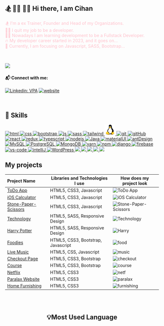 ##   🏂 🙇‍♂️ 👋🏻 Hi there, I am Cihan
<img src="https://github-readme-stats.vercel.app/api?username=cihanbagriyanik&show_icons=true&theme=tokyonight" alt="" align="right" width="380"/>
<font color="pink"> 🏂 I'm a ex Trainer, Founder and Head of my Organizations.</font>
</br>
<font color="pink"> 🙇‍♂️ I quit my job to be a developer.</font>
</br>
<font color="pink"> 👨‍💻 Nowadays I am learning development to be a Fullstack Developer.</font>
</br>
<font color="pink"> 🔥 My developer career started in 2023, and it goes on...</font>
<br>
<font color="pink"> 🚀 Currently, I am focusing on Javascript, SASS, Bootstrap...</font>

<br></br>
![](https://komarev.com/ghpvc/?username=cihanbagriyanik&color=green&style=for-the-badge)
#### 📬 Connect with me:

[![Linkedin: VPA](https://img.shields.io/badge/linkedin-%230077B5.svg?&style=for-the-badge&logo=linkedin&logoColor=white)](https://www.linkedin.com/in/bagriyanik/)
[![website](https://img.shields.io/badge/gmail-f1f2f6.svg?&style=for-the-badge&logo=gmail&logoColor=red)](mailto:cihanbagriyanikde@gmail.com)



</br>

## 🚀 Skills
<p>
<a href="#" target="_blank"> <img src="https://www.svgrepo.com/show/353884/html-5.svg" alt="html" height="45"/> </a> 
<a href="#" target="_blank"> <img src="https://www.svgrepo.com/show/303263/css3-logo.svg" alt="css" height="45"/> </a> 
<a href="#" target="_blank"> <img src="https://user-images.githubusercontent.com/25181517/183898054-b3d693d4-dafb-4808-a509-bab54cf5de34.png" alt="bootstrap" height="45"/> </a> 
<a href="#" target="_blank"> <img src="https://cdn.icon-icons.com/icons2/2108/PNG/512/javascript_icon_130900.png" alt="js" height="45"/> </a> 
<a href="#" target="_blank"> <img src="https://user-images.githubusercontent.com/25181517/192158956-48192682-23d5-4bfc-9dfb-6511ade346bc.png" alt="sass" height="45"/> </a> 
<a href="#" target="_blank"> <img src="https://user-images.githubusercontent.com/25181517/202896760-337261ed-ee92-4979-84c4-d4b829c7355d.png" alt="tailwind" height="45"/> </a> 
<a href="#" target="_blank"> <img src="https://raw.githubusercontent.com/devicons/devicon/master/icons/linux/linux-original.svg" alt="linux" width="35" height="35"/> </a>
<a href="#" target="_blank"> <img src="https://www.vectorlogo.zone/logos/git-scm/git-scm-icon.svg" alt="git" height="45"/> </a> 
<a href="#" target="_blank"> <img src="https://www.svgrepo.com/show/349375/github.svg" alt="gitHub" height="45"/> </a> 
<a href="#" target="_blank"> <img src="https://cdn.icon-icons.com/icons2/2415/PNG/512/react_original_wordmark_logo_icon_146375.png" alt="react" width="45"/> </a> 
<a href="#" target="_blank"> <img src="https://user-images.githubusercontent.com/25181517/187896150-cc1dcb12-d490-445c-8e4d-1275cd2388d6.png" alt="redux" width="45"/> </a> 
<a href="#" target="_blank"> <img src="https://user-images.githubusercontent.com/25181517/183890598-19a0ac2d-e88a-4005-a8df-1ee36782fde1.png" alt="typescript" height="45"/> </a> 
<a href="#" target="_blank"> <img src="https://user-images.githubusercontent.com/25181517/183568594-85e280a7-0d7e-4d1a-9028-c8c2209e073c.png" alt="nodejs" height="55"/> </a> 
<a href="#" target="_blank"> <img src="https://www.vectorlogo.zone/logos/java/java-icon.svg" alt="Java" width="40" height="40"/> </a>
<a href="#" target="_blank"> <img src="https://user-images.githubusercontent.com/25181517/189716630-fe6c084c-6c66-43af-aa49-64c8aea4a5c2.png" alt="materialUI" height="45"/> </a> 
<a href="#" target="_blank"> <img src="https://user-images.githubusercontent.com/25181517/190887795-99cb0921-e57f-430b-a111-e165deedaa36.png" alt="antDesign" height="45"/> </a> 
<a href="#" target="_blank"> <img src="https://cdn.icon-icons.com/icons2/2415/PNG/512/mysql_original_wordmark_logo_icon_146417.png" alt="MySQL" height="45"/> </a> 
<a href="#" target="_blank"> <img src="https://www.vectorlogo.zone/logos/postgresql/postgresql-ar21.svg" alt="PostgreSQL" height="45"/> </a> 
<a href="#" target="_blank"> <img src="https://www.vectorlogo.zone/logos/mongodb/mongodb-ar21.svg" alt="MongoDB" height="45"/> </a> 
<a href="#" target="_blank"> <img src="https://user-images.githubusercontent.com/25181517/183049794-a3dfaddd-22ee-4ffe-b0b4-549ccd4879f9.png" alt="yarn" height="45"/> </a>
<a href="#" target="_blank"> <img src="https://user-images.githubusercontent.com/25181517/121401671-49102800-c959-11eb-9f6f-74d49a5e1774.png" alt="npm" height="55"/> </a> 
<a href="#" target="_blank"> <img src="https://cdn.icon-icons.com/icons2/2415/PNG/512/django_plain_logo_icon_146558.png" alt="django" height="55"/> </a> 
<a href="#" target="_blank"> <img src="https://user-images.githubusercontent.com/25181517/189716855-2c69ca7a-5149-4647-936d-780610911353.png" alt="firebase" height="45"/> </a> 
<a href="#" target="_blank"> <img src="https://user-images.githubusercontent.com/25181517/192108891-d86b6220-e232-423a-bf5f-90903e6887c3.png" alt="vs-code" height="45"/> </a> 
<a href="#" target="_blank"> <img src="https://upload.wikimedia.org/wikipedia/commons/thumb/9/9c/IntelliJ_IDEA_Icon.svg/512px-IntelliJ_IDEA_Icon.svg.png" alt="intelliJ" height="45"/> </a> 
<a href="#" target="_blank"> <img src="https://www.vectorlogo.zone/logos/wordpress/wordpress-icon.svg" alt="WordPress" width="40" height="40"/> </a>
<a href="#" target="_blank"> <img src="https://user-images.githubusercontent.com/25181517/183912952-83784e94-629d-4c34-a961-ae2ae795b662.png" height="35"/> </a>
<a href="#" target="_blank"> <img src="https://www.svgrepo.com/show/354354/slack-icon.svg" height="40"/> </a>
<a href="#" target="_blank"> <img src="https://user-images.githubusercontent.com/25181517/192109061-e138ca71-337c-4019-8d42-4792fdaa7128.png" height="40"/> </a>
<a href="#" target="_blank"> <img src="https://user-images.githubusercontent.com/25181517/183911544-95ad6ba7-09bf-4040-ac44-0adafedb9616.png" height="40"/> </a>
<a href="#" target="_blank"> <img src="https://user-images.githubusercontent.com/25181517/117207330-263ba280-adf4-11eb-9b97-0ac5b40bc3be.png" height="40"/> </a>



## My projects
  Project Name       |Libraries and Technologies I use     |How does my project look   
:-------------------------|-------------------------|-------------------------
[ToDo App](https://cihanbagriyanik.github.io/ToDo_App_html-css-js/)| HTML5, CSS3, Javascript|![ToDo App](https://github.com/cihanbagriyanik/ToDo_App_html-css-js/assets/132518854/afa851e8-2001-4465-bc5f-86b8318cf08a)
[iOS Calculator](https://cihanbagriyanik.github.io/iOS-Calculator_html-css-js/)| HTML5, CSS3, Javascript|![iOS Calculator](https://github.com/cihanbagriyanik/iOS-Calculator_html-css-js/assets/132518854/1f2e9990-6044-4ecc-ab53-c9efe96a2dc3)
[Stone-Paper-Scissors](https://cihanbagriyanik.github.io/Stone_Paper_Scissors_html-css-js/)| HTML5, CSS3, Javascript|![Stone-Paper-Scissors](https://github.com/cihanbagriyanik/Stone_Paper_Scissors_html-css-js/assets/132518854/0ddf4dcc-d874-493b-8726-fc2f65ad2b99)
[Technology](https://cihanbagriyanik.github.io/Technology-Responsive-Website_html-sass/)| HTML5, SASS, Responsive Design|![Technology](https://github.com/cihanbagriyanik/Technology-Responsive-Website_html-sass/assets/132518854/f8ad1d42-98d0-4217-a992-4d2d449ce592)
[Harry Potter](https://cihanbagriyanik.github.io/Harry_Potter_html-sass/)| HTML5, SASS, Responsive Design|![Harry](https://github.com/cihanbagriyanik/Harry_Potter_html-sass/assets/132518854/46285505-4914-4570-bd11-f90c03e74bfd)
[Foodies](https://cihanbagriyanik.github.io/Foodies_html-css-bootstrap-js/)| HTML5, CSS3, Bootstrap, Javascript|![food](https://github.com/cihanbagriyanik/Foodies_html-css-bootstrap-js/assets/132518854/5fa5e182-1418-4e2f-bb94-641941136b5c)
[Live Music](https://cihanbagriyanik.github.io/Music_Website_html-css-js/)| HTML5, CSS, Javascript|![music](https://github.com/cihanbagriyanik/Music_Website_html-css-js/assets/132518854/6440d13e-e606-479b-853c-1963a53ccd9a)
[Checkout Page](https://cihanbagriyanik.github.io/Checkout_Form_html-css-bootstrap/)| HTML5, CSS3, Bootstrap |![checkout](https://github.com/cihanbagriyanik/Checkout_Form_html-css-bootstrap/assets/132518854/70f30b52-9eb5-43a9-a44e-ed9f4716493f)
[Course](https://cihanbagriyanik.github.io/Clarusway_Course_html-css-bootstrap/)| HTML5, CSS3, Bootstrap |![course](https://github.com/cihanbagriyanik/Clarusway_Course_html-css-bootstrap/assets/132518854/5672624d-73bb-4e8f-8b6c-cea3d37af90e)
[Netflix](https://cihanbagriyanik.github.io/LoginPage_html-css/)| HTML5, CSS3 |![netf](https://github.com/cihanbagriyanik/LoginPage_html-css/assets/132518854/f09ae54c-a40e-415d-82de-191136245102)
[Paralax Website](https://cihanbagriyanik.github.io/Paralax_Website_html-css/)| HTML5, CSS3 |![paralax](https://github.com/cihanbagriyanik/Paralax_Website_html-css/assets/132518854/687fb7e0-12f5-47a8-b018-52d6d079d138)
[Home Furnishing](https://cihanbagriyanik.github.io/Home_Furnishing_html-css/)| HTML5, CSS3 |![furnishing](https://github.com/cihanbagriyanik/Home_Furnishing_html-css/assets/132518854/40de567f-5876-431b-b682-8e07a8bfd769)


</div>
</br>
<br>

<h2 align="center">💡Most Used Language</h2>
<div  align="center">
<br/>
     
<img
     src="https://github-readme-stats.vercel.app/api/top-langs/?username=cihanbagriyanik&langs_count=8"
     alt="" width="350"
     /> <br/>
</div>
